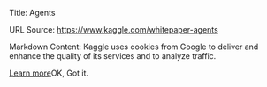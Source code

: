 Title: Agents

URL Source: https://www.kaggle.com/whitepaper-agents

Markdown Content:
Kaggle uses cookies from Google to deliver and enhance the quality of its services and to analyze traffic.

[Learn more](https://www.kaggle.com/cookies)OK, Got it.
